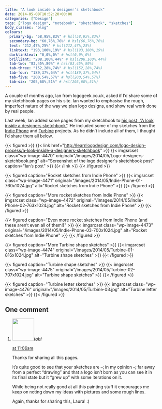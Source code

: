 ```yaml
---
title: "A look inside a designer’s sketchbook"
date: 2014-05-08T10:52:20+00:00
categories: ["Design"]
tags: ["logo design", "notebook", "sketchbook", "sketches"]
body_classes: "blog"
colours:
  primary-bg: "58,95%,83%" # hsl(58,95%,83%)
  secondary-bg: "60,76%,76%" # hsl(60,76%,76%)
  text: "212,47%,25%" # hsl(212,47%,25%)
  linktext: "193,100%,19%" # hsl(193,100%,19%)
  darklinktext: "0,0%,0%" # hsl(0,0%,0%)
  brilliant: "208,100%,44%" # hsl(208,100%,44%)
  tab-two: "83,45%,80%" # hsl(83,45%,80%)
  tab-three: "152,28%,74%" # hsl(152,28%,74%)
  tab-four: "189,37%,64%" # hsl(189,37%,64%)
  tab-five: "200,54%,57%" # hsl(200,54%,57%)
  tab-six: "205,68%,51%" # hsl(205,68%,51%)
---
```


A couple of months ago, Ian from logogeek.co.uk, asked if I’d share some of my sketchbook pages on his site. Ian wanted to emphasise the rough, imperfect nature of the way we plan logo designs, and show real work done by real people.

Last week, Ian added some pages from my sketchbook to [his post, “A look inside a designers sketchbook”](http://learnlogodesign.com/logo-design-process/a-look-inside-a-designers-sketchbook). He included some of my sketches from the [Indie Phone](/project/indiephone-logo/ "IndiePhone logo") and [Turbine](/project/turbine-logo/ "Turbine logo") projects. As he didn’t include all of them, I thought I’d share them all below.

{{< figured >}}
  {{< link href="http://learnlogodesign.com/logo-design-process/a-look-inside-a-designers-sketchbook" >}}
  	{{< imgsrcset class="wp-image-4470" original="/images/2014/05/Logo-designers-sketchbook.png" alt="Screenshot of the logo designer's sketchbook post" caption="Ian’s post" >}}
  {{< /link >}}
{{< /figured >}}

{{< figured caption="Rocket sketches from Indie Phone" >}}
  {{< imgsrcset class="wp-image-4471" original="/images/2014/05/Indie-Phone-01-760x1024.jpg" alt="Rocket sketches from Indie Phone" >}}
{{< /figured >}}

{{< figured caption="More rocket sketches from Indie Phone" >}}
  {{< imgsrcset class="wp-image-4472" original="/images/2014/05/Indie-Phone-02-763x1024.jpg" alt="Rocket sketches from Indie Phone" >}}
{{< /figured >}}

{{< figured caption="Even more rocket sketches from Indie Phone (and these aren’t even all of them!)" >}}
  {{< imgsrcset class="wp-image-4473" original="/images/2014/05/Indie-Phone-03-700x1024.jpg" alt="Rocket sketches from Indie Phone" >}}
{{< /figured >}}

{{< figured caption="More Turbine shape sketches" >}}
  {{< imgsrcset class="wp-image-4474" original="/images/2014/05/Turbine-01-816x1024.jpg" alt="Turbine shape sketches" >}}
{{< /figured >}}

{{< figured caption="Turbine shape sketches" >}}
  {{< imgsrcset class="wp-image-4475" original="/images/2014/05/Turbine-02-707x1024.jpg" alt="Turbine shape sketches" >}}
{{< /figured >}}

{{< figured caption="Turbine letter sketches" >}}
  {{< imgsrcset class="wp-image-4476" original="/images/2014/05/Turbine-03.jpg" alt="Turbine letter sketches" >}}
{{< /figured >}}



## One comment

<ol class="commentlist">
	<li class="comment even thread-even depth-1" id="li-comment-20756">
			<div class="comment-author vcard">
			<img alt='' src='https://secure.gravatar.com/avatar/e46cc0b454f5a3020ba61bd5342d8e55?s=72&amp;d=mm&amp;r=g' srcset='https://secure.gravatar.com/avatar/e46cc0b454f5a3020ba61bd5342d8e55?s=144&amp;d=mm&amp;r=g 2x' class='avatar avatar-72 photo' height='72' width='72' /><cite class="fn"><a href='http://twerner.org' rel='external nofollow' class='url'>tobi</a></cite>
				<aside class="comment-meta commentmetadata"><p><a href="#comment-20756"><time datetime="2014-05-11T11:06:17+00:00" pubdate class="published">
		 at <span class="hours">11:06am</span></time></a></p>
	</aside>
	</div>
	<div class="comment-entry">
		<p>Thanks for sharing all this pages.

It’s quite good to see that your sketches are –; in my opinion –; far away from a perfect “drawing” and that a logo isn’t born as you can see it in its final state but it “grew up” with some iterations on it.

While being not really good at all this painting stuff it encourages me keep on noting down my ideas with pictures and some rough lines.

Again, thanks for sharing this, Laura! :)</p>	</div>
</li>
</ol>
